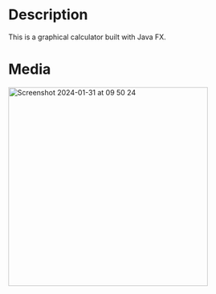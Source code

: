 # Description
This is a graphical calculator built with Java FX.

# Media
<img width="397" alt="Screenshot 2024-01-31 at 09 50 24" src="https://github.com/ddcsoftdev/graphical-calculator/assets/148901730/9a6b9720-a4e0-4012-998c-799f5b3d3610">
